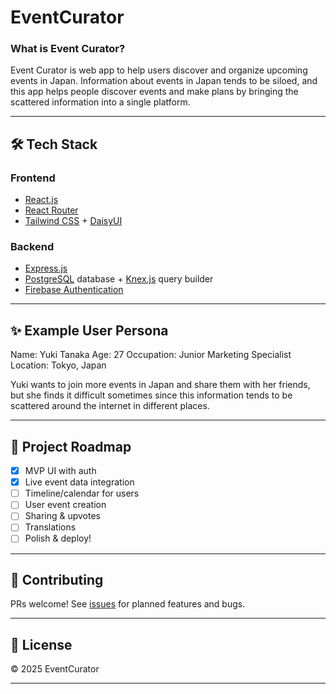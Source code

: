 # EventCurator

### What is Event Curator?

Event Curator is web app to help users discover and organize upcoming events in Japan. Information about events in Japan tends to be siloed, and this app helps people discover events and make plans by bringing the scattered information into a single platform.

---

## 🛠️ Tech Stack

### Frontend

- [React.js](https://react.dev/)
- [React Router](https://reactrouter.com/)
- [Tailwind CSS](https://tailwindcss.com/) + [DaisyUI](https://daisyui.com/)

### Backend

- [Express.js](https://expressjs.com/)
- [PostgreSQL](https://www.postgresql.org/) database + [Knex.js](https://knexjs.org/) query builder
- [Firebase Authentication](https://firebase.google.com/docs/auth)

---

## ✨ Example User Persona

Name: Yuki Tanaka
Age: 27
Occupation: Junior Marketing Specialist
Location: Tokyo, Japan

Yuki wants to join more events in Japan and share them with her friends, but she finds it difficult sometimes since this information tends to be scattered around the internet in different places.

---

## 📅 Project Roadmap

- [x] MVP UI with auth
- [x] Live event data integration
- [ ] Timeline/calendar for users
- [ ] User event creation
- [ ] Sharing & upvotes
- [ ] Translations
- [ ] Polish & deploy!

---

## 📣 Contributing

PRs welcome! See [issues](https://github.com/your-team/event-curator/issues) for planned features and bugs.

---

## 📄 License

© 2025 EventCurator

---
